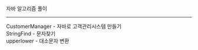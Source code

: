 자바 알고리즘 풀이

------------------


CustomerManager - 자바로 고객관리시스템 만들기 <br>
StringFind - 문자찾기<br>
upperlower - 대소문자 변환<br>
